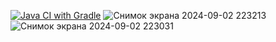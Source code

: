 [![Java CI with Gradle](https://github.com/ElenaVSkr/Allure/actions/workflows/gradle.yml/badge.svg)](https://github.com/ElenaVSkr/Allure/actions/workflows/gradle.yml)
![Снимок экрана 2024-09-02 223213](https://github.com/user-attachments/assets/969e22de-7d77-4ef4-9c85-6b2c466a434f)
![Снимок экрана 2024-09-02 223031](https://github.com/user-attachments/assets/5235f06d-a87a-4b53-a477-acc65e378e32)
